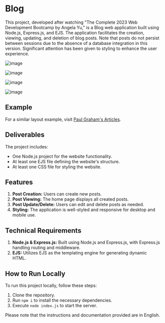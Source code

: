 # Blog

This project, developed after watching "The Complete 2023 Web Development Bootcamp by Angela Yu," is a Blog web application built using Node.js, Express.js, and EJS. The application facilitates the creation, viewing, updating, and deletion of blog posts. Note that posts do not persist between sessions due to the absence of a database integration in this version. Significant attention has been given to styling to enhance the user experience.

![image](https://github.com/riju951/BlogWebsite_The-Complete-2023-Web-Development-Bootcamp/assets/82694741/ddcf9c4b-6994-4c34-8a00-9cc06b682951)

![image](https://github.com/riju951/BlogWebsite_The-Complete-2023-Web-Development-Bootcamp/assets/82694741/0e5b3431-95d7-4b52-a0b8-36400ab6e14b)

![image](https://github.com/riju951/BlogWebsite_The-Complete-2023-Web-Development-Bootcamp/assets/82694741/3d11a22b-c320-44de-8644-9bc5730ca2f2)

![image](https://github.com/riju951/BlogWebsite_The-Complete-2023-Web-Development-Bootcamp/assets/82694741/f6278642-4b1c-4b3b-98a0-79053fa56edc)

## Example

For a similar layout example, visit [Paul Graham's Articles](http://www.paulgraham.com/articles.html).

## Deliverables

The project includes:

- One Node.js project for the website functionality.
- At least one EJS file defining the website's structure.
- At least one CSS file for styling the website.

## Features

1. **Post Creation:** Users can create new posts.
2. **Post Viewing:** The home page displays all created posts.
3. **Post Update/Delete:** Users can edit and delete posts as needed.
4. **Styling:** The application is well-styled and responsive for desktop and mobile use.

## Technical Requirements

1. **Node.js & Express.js:** Built using Node.js and Express.js, with Express.js handling routing and middleware.
2. **EJS:** Utilizes EJS as the templating engine for generating dynamic HTML.

## How to Run Locally

To run this project locally, follow these steps:

1. Clone the repository.
2. Run `npm i` to install the necessary dependencies.
3. Execute `node index.js` to start the server.

Please note that the instructions and documentation provided are in English.
